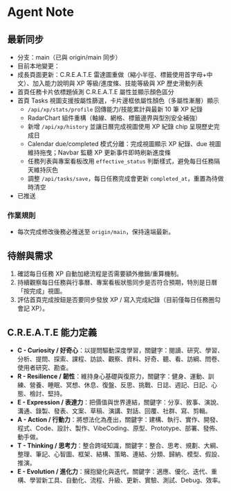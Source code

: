 # Agent Note

## 最新同步
- 分支：main（已與 origin/main 同步）
- 目前本地變更：
- 成長頁面更新：C.R.E.A.T.E 雷達圖重做（縮小半徑、標籤使用首字母+中文）、加入能力說明與 XP 等級/進度條、技能等級與 XP 歷史滑動列表
- 首頁任務卡片依標題偵測 C.R.E.A.T.E 屬性並顯示顏色區分
- 首頁 Tasks 視圖支援按屬性篩選，卡片邊框依屬性顏色（多屬性漸層）顯示
  - `/api/xp/stats/profile` 回傳能力/技能累計與最新 10 筆 XP 紀錄
  - RadarChart 組件重構（軸線、網格、標籤邊界與型別安全補強）
  - 新增 `/api/xp/history` 並讓日曆完成視圖使用 XP 紀錄 chip 呈現歷史完成日
  - Calendar due/completed 模式分離：完成視圖顯示 XP 紀錄、due 視圖維持拖曳；Navbar 監聽 XP 更新事件即時刷新進度條
  - 任務列表與專案看板改用 `effective_status` 判斷樣式，避免每日任務隔天維持灰色
  - 調整 `/api/tasks/save`，每日任務完成會更新 `completed_at`，重置為待做時清空
- 已推送

### 作業規則
- 每次完成修改後務必推送至 `origin/main`，保持遠端最新。

## 待辦與需求
1. 確認每日任務 XP 自動加總流程是否需要額外撤銷/重算機制。
2. 持續觀察每日任務與行事曆、專案看板狀態同步是否符合預期，特別是日曆「按完成」視圖。
3. 評估首頁完成按鈕是否要同步發放 XP / 寫入完成紀錄（目前僅每日任務圈勾會記 XP）。

## C.R.E.A.T.E 能力定義
- **C - Curiosity / 好奇心**：以提問驅動深度學習，關鍵字：閱讀、研究、學習、分析、提問、探索、課程、訪談、觀察、資料、好奇、聽、看、訪綱、問卷、使用者研究、勘查。
- **R - Resilience / 韌性**：維持身心基礎與復原力，關鍵字：健身、運動、訓練、營養、睡眠、冥想、休息、復盤、反思、挑戰、日誌、週記、日記、心態、檢討、堅持。
- **E - Expression / 表達力**：把價值與世界連結，關鍵字：分享、敘事、演說、溝通、錄製、發表、文案、草稿、演講、對話、回覆、社群、寫、剪輯。
- **A - Action / 行動力**：將想法化為產出，關鍵字：建構、執行、實作、開發、程式、Code、設計、製作、VibeCoding、原型、Prototype、部署、發佈、動手做。
- **T - Thinking / 思考力**：整合跨域知識，關鍵字：整合、思考、規劃、大綱、整理、筆記、心智圖、框架、結構、策略、連結、分類、歸納、模型、假設、推演。
- **E - Evolution / 進化力**：擁抱變化與迭代，關鍵字：適應、優化、迭代、重構、學習新工具、自動化、流程、升級、更新、實驗、測試、Debug、效率。
